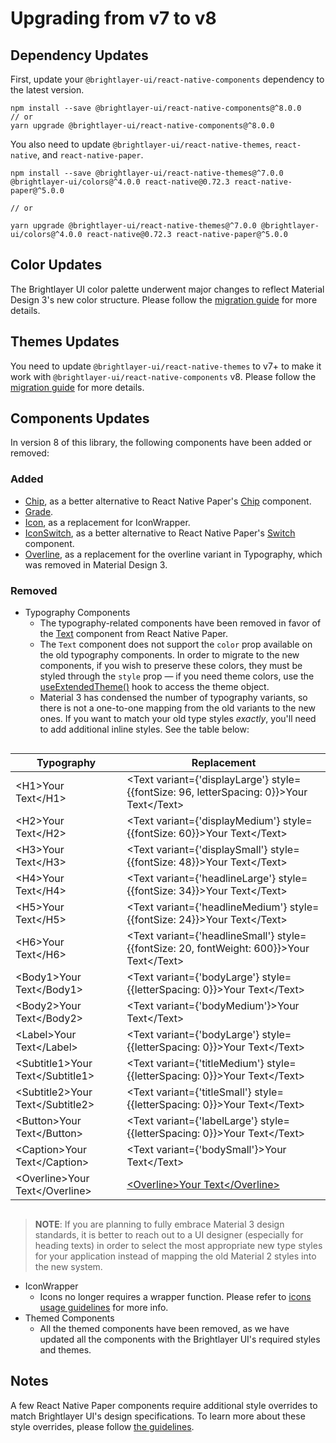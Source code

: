 # Upgrading from v7 to v8

## Dependency Updates

First, update your `@brightlayer-ui/react-native-components` dependency to the latest version.

```shell
npm install --save @brightlayer-ui/react-native-components@^8.0.0
// or
yarn upgrade @brightlayer-ui/react-native-components@^8.0.0

```

You also need to update `@brightlayer-ui/react-native-themes`, `react-native`, and `react-native-paper`.

```shell
npm install --save @brightlayer-ui/react-native-themes@^7.0.0 @brightlayer-ui/colors@^4.0.0 react-native@0.72.3 react-native-paper@^5.0.0

// or

yarn upgrade @brightlayer-ui/react-native-themes@^7.0.0 @brightlayer-ui/colors@^4.0.0 react-native@0.72.3 react-native-paper@^5.0.0

```

## Color Updates

The Brightlayer UI color palette underwent major changes to reflect Material Design 3's new color structure. Please follow the [migration guide](https://github.com/etn-ccis/blui-colors/blob/master/README.md#migration-from-v3-to-v4) for more details.

## Themes Updates

You need to update `@brightlayer-ui/react-native-themes` to v7+ to make it work with `@brightlayer-ui/react-native-components` v8. Please follow the [migration guide](https://github.com/etn-ccis/blui-react-native-themes/blob/master/README.md#upgrading-from-version-6---7) for more details.

## Components Updates

In version 8 of this library, the following components have been added or removed:

### Added

- [Chip](./docs/Chip.md), as a better alternative to React Native Paper's [Chip](https://callstack.github.io/react-native-paper/docs/components/Chip/) component.
- [Grade](./docs/Grade.md).
- [Icon](./docs/Icons#icon-as-a-component.md), as a replacement for IconWrapper.
- [IconSwitch](./docs/IconSwitch.md), as a better alternative to React Native Paper's [Switch](https://callstack.github.io/react-native-paper/docs/components/Switch/) component.
- [Overline](./docs/Overline.md), as a replacement for the overline variant in Typography, which was removed in Material Design 3.

### Removed

- Typography Components
    - The typography-related components have been removed in favor of the [Text](https://callstack.github.io/react-native-paper/docs/components/Text/) component from React Native Paper.
    - The `Text` component does not support the `color` prop available on the old typography components. In order to migrate to the new components, if you wish to preserve these colors, they must be styled through the `style` prop — if you need theme colors, use the [useExtendedTheme()](https://github.com/etn-ccis/blui-react-native-themes?tab=readme-ov-file#typescript) hook to access the theme object.
    - Material 3 has condensed the number of typography variants, so there is not a one-to-one mapping from the old variants to the new ones. If you want to match your old type styles _exactly_, you'll need to add additional inline styles. See the table below:

<div style="overflow: auto">

| Typography                         | Replacement                                                                               |
| ---------------------------------- | ----------------------------------------------------------------------------------------- |
| \<H1>Your Text\</H1>               | <Text variant={'displayLarge'} style={{fontSize: 96, letterSpacing: 0}}>Your Text\</Text> |
| \<H2>Your Text\</H2>               | <Text variant={'displayMedium'} style={{fontSize: 60}}>Your Text\</Text>                  |
| \<H3>Your Text\</H3>               | <Text variant={'displaySmall'} style={{fontSize: 48}}>Your Text\</Text>                   |
| \<H4>Your Text\</H4>               | <Text variant={'headlineLarge'} style={{fontSize: 34}}>Your Text\</Text>                  |
| \<H5>Your Text\</H5>               | <Text variant={'headlineMedium'} style={{fontSize: 24}}>Your Text\</Text>                 |
| \<H6>Your Text\</H6>               | <Text variant={'headlineSmall'} style={{fontSize: 20, fontWeight: 600}}>Your Text\</Text> |
| \<Body1>Your Text\</Body1>         | <Text variant={'bodyLarge'} style={{letterSpacing: 0}}>Your Text\</Text>                  |
| \<Body2>Your Text\</Body2>         | <Text variant={'bodyMedium'}>Your Text\</Text>                                            |
| \<Label>Your Text\</Label>         | <Text variant={'bodyLarge'} style={{letterSpacing: 0}}>Your Text\</Text>                  |
| \<Subtitle1>Your Text\</Subtitle1> | <Text variant={'titleMedium'} style={{letterSpacing: 0}}>Your Text\</Text>                |
| \<Subtitle2>Your Text\</Subtitle2> | <Text variant={'titleSmall'} style={{letterSpacing: 0}}>Your Text\</Text>                 |
| \<Button>Your Text\</Button>       | <Text variant={'labelLarge'} style={{letterSpacing: 0}}>Your Text\</Text>                 |
| \<Caption>Your Text\</Caption>     | <Text variant={'bodySmall'}>Your Text\</Text>                                             |
| \<Overline>Your Text\</Overline>   | [\<Overline>Your Text\</Overline>](./docs/Overline.md)                                    |

</div>

> **NOTE**: If you are planning to fully embrace Material 3 design standards, it is better to reach out to a UI designer (especially for heading texts) in order to select the most appropriate new type styles for your application instead of mapping the old Material 2 styles into the new system.

- IconWrapper
    - Icons no longer requires a wrapper function. Please refer to [icons usage guidelines](./docs/Icons) for more info.
- Themed Components
    - All the themed components have been removed, as we have updated all the components with the Brightlayer UI's required styles and themes.

## Notes

A few React Native Paper components require additional style overrides to match Brightlayer UI's design specifications. To learn more about these style overrides, please follow [the guidelines](https://github.com/etn-ccis/blui-react-native-themes/blob/master/RNPComponents/RNPComponents.md).
